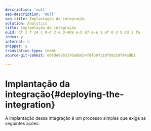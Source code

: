 ```yaml
---
description: 'null'
seo-description: 'null'
seo-title: Implantação da integração
solution: Analytics
title: Implantação da integração
uuid: df 3 f 24 c 9-d 2 e 3-489 e-b 97 e-e 1 af 0 d 5 dd 1 fa
index: y
internal: n
snippet: y
translation-type: tm+mt
source-git-commit: e96de98b3176a05654fdf697210f992b0fd4adb1

---
```



# Implantação da integração{#deploying-the-integration}

A implantação dessa integração é um processo simples que exige as seguintes ações:
